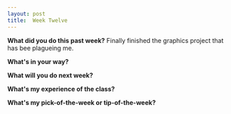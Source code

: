 ```yaml
---
layout: post
title:  Week Twelve
---
```


**What did you do this past week?**
Finally finished the graphics project that has bee plagueing me. 

**What's in your way?**


**What will you do next week?**


**What's my experience of the class?**


**What's my pick-of-the-week or tip-of-the-week?**
